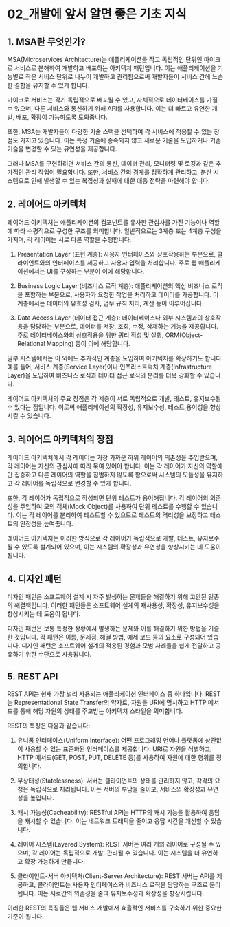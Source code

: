 # 02_개발에 앞서 알면 좋은 기초 지식

## 1. MSA란 무엇인가?

MSA(Microservices Architecture)는 애플리케이션을 작고 독립적인 단위인 마이크로 서비스로 분해하여 개발하고 배포하는 아키텍처 패턴입니다. 이는 애플리케이션을 기능별로 작은 서비스 단위로 나누어 개발하고 관리함으로써 개발자들이 서비스 간에 느슨한 결합을 유지할 수 있게 합니다.

마이크로 서비스는 각기 독립적으로 배포될 수 있고, 자체적으로 데이터베이스를 가질 수 있으며, 다른 서비스와 통신하기 위해 API를 사용합니다. 이는 더 빠르고 유연한 개발, 배포, 확장이 가능하도록 도와줍니다.

또한, MSA는 개발자들이 다양한 기술 스택을 선택하여 각 서비스에 적용할 수 있는 장점도 가지고 있습니다. 이는 특정 기술에 종속되지 않고 새로운 기술을 도입하거나 기존 기술을 변경할 수 있는 유연성을 제공합니다.

그러나 MSA를 구현하려면 서비스 간의 통신, 데이터 관리, 모니터링 및 로깅과 같은 추가적인 관리 작업이 필요합니다. 또한, 서비스 간의 경계를 정확하게 관리하고, 분산 시스템으로 인해 발생할 수 있는 복잡성과 실패에 대한 대응 전략을 마련해야 합니다.

## 2. 레이어드 아키텍처

레이어드 아키텍처는 애플리케이션의 컴포넌트를 유사한 관심사를 가진 기능이나 역할에 따라 수평적으로 구성한 구조를 의미합니다. 일반적으로는 3계층 또는 4계층 구성을 가지며, 각 레이어는 서로 다른 역할을 수행합니다.

1. Presentation Layer (표현 계층): 사용자 인터페이스와 상호작용하는 부분으로, 클라이언트와의 인터페이스를 제공하고 사용자 입력을 처리합니다. 주로 웹 애플리케이션에서는 UI를 구성하는 부분이 이에 해당합니다.

2. Business Logic Layer (비즈니스 로직 계층): 애플리케이션의 핵심 비즈니스 로직을 포함하는 부분으로, 사용자가 요청한 작업을 처리하고 데이터를 가공합니다. 이 계층에서는 데이터의 유효성 검사, 업무 규칙 처리, 계산 등이 이루어집니다.

3. Data Access Layer (데이터 접근 계층): 데이터베이스나 외부 시스템과의 상호작용을 담당하는 부분으로, 데이터를 저장, 조회, 수정, 삭제하는 기능을 제공합니다. 주로 데이터베이스와의 상호작용을 위한 쿼리 작성 및 실행, ORM(Object-Relational Mapping) 등이 이에 해당합니다.

일부 시스템에서는 이 외에도 추가적인 계층을 도입하여 아키텍처를 확장하기도 합니다. 예를 들어, 서비스 계층(Service Layer)이나 인프라스트럭처 계층(Infrastructure Layer)을 도입하여 비즈니스 로직과 데이터 접근 로직의 분리를 더욱 강화할 수 있습니다.

레이어드 아키텍처의 주요 장점은 각 계층이 서로 독립적으로 개발, 테스트, 유지보수될 수 있다는 점입니다. 이로써 애플리케이션의 확장성, 유지보수성, 테스트 용이성을 향상시킬 수 있습니다.

## 3. 레이어드 아키텍처의 장점

레이어드 아키텍처에서 각 레이어는 가장 가까운 하위 레이어의 의존성을 주입받으며, 각 레이어는 자신의 관심사에 따라 묶여 있어야 합니다. 이는 각 레이어가 자신의 역할에만 집중하고 다른 레이어의 역할을 침범하지 않도록 함으로써 시스템의 모듈성을 유지하고 각 레이어를 독립적으로 변경할 수 있게 합니다.

또한, 각 레이어가 독립적으로 작성되면 단위 테스트가 용이해집니다. 각 레이어의 의존성을 주입하여 모의 객체(Mock Object)를 사용하여 단위 테스트를 수행할 수 있습니다. 이는 각 레이어를 분리하여 테스트할 수 있으므로 테스트의 격리성을 보장하고 테스트의 안정성을 높여줍니다.

레이어드 아키텍처는 이러한 방식으로 각 레이어가 독립적으로 개발, 테스트, 유지보수될 수 있도록 설계되어 있으며, 이는 시스템의 확장성과 유연성을 향상시키는 데 도움이 됩니다.

## 4. 디자인 패턴

디자인 패턴은 소프트웨어 설계 시 자주 발생하는 문제들을 해결하기 위해 고안된 일종의 해결책입니다. 이러한 패턴들은 소프트웨어 설계의 재사용성, 확장성, 유지보수성을 향상시키는 데 도움이 됩니다.

디자인 패턴은 보통 특정한 상황에서 발생하는 문제와 이를 해결하기 위한 방법을 기술한 것입니다. 각 패턴은 이름, 문제점, 해결 방법, 예제 코드 등의 요소로 구성되어 있습니다. 디자인 패턴은 소프트웨어 설계의 적용된 경험과 모범 사례들을 쉽게 전달하고 공유하기 위한 수단으로 사용됩니다.

## 5. REST API

REST API는 현재 가장 널리 사용되는 애플리케이션 인터페이스 중 하나입니다. REST는 Representational State Transfer의 약자로, 자원을 URI에 명시하고 HTTP 메서드를 통해 해당 자원의 상태를 주고받는 아키텍처 스타일을 의미합니다.

REST의 특징은 다음과 같습니다:

1. 유니폼 인터페이스(Uniform Interface): 어떤 프로그래밍 언어나 플랫폼에 상관없이 사용할 수 있는 표준화된 인터페이스를 제공합니다. URI로 자원을 식별하고, HTTP 메서드(GET, POST, PUT, DELETE 등)를 사용하여 자원에 대한 행위를 정의합니다.


2. 무상태성(Statelessness): 서버는 클라이언트의 상태를 관리하지 않고, 각각의 요청은 독립적으로 처리됩니다. 이는 서버의 부담을 줄이고, 서비스의 확장성과 유연성을 높입니다.


3. 캐시 가능성(Cacheability): RESTful API는 HTTP의 캐시 기능을 활용하여 응답을 캐시할 수 있습니다. 이는 네트워크 트래픽을 줄이고 응답 시간을 개선할 수 있습니다.


4. 레이어 시스템(Layered System): REST 서버는 여러 개의 레이어로 구성될 수 있으며, 각 레이어는 독립적으로 개발, 관리될 수 있습니다. 이는 시스템을 더 유연하고 확장 가능하게 만듭니다.


5. 클라이언트-서버 아키텍처(Client-Server Architecture): REST 서버는 API를 제공하고, 클라이언트는 사용자 인터페이스와 비즈니스 로직을 담당하는 구조로 분리됩니다. 이는 서로간의 의존성을 줄여 유지보수성과 확장성을 향상시킵니다.

이러한 REST의 특징들은 웹 서비스 개발에서 효율적인 서비스를 구축하기 위한 중요한 기준이 됩니다.
